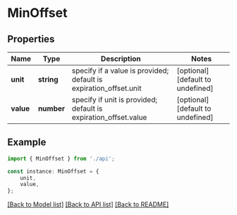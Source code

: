 # MinOffset


## Properties

Name | Type | Description | Notes
------------ | ------------- | ------------- | -------------
**unit** | **string** | specify if a value is provided; default is expiration_offset.unit | [optional] [default to undefined]
**value** | **number** | specify if unit is provided; default is expiration_offset.value | [optional] [default to undefined]

## Example

```typescript
import { MinOffset } from './api';

const instance: MinOffset = {
    unit,
    value,
};
```

[[Back to Model list]](../README.md#documentation-for-models) [[Back to API list]](../README.md#documentation-for-api-endpoints) [[Back to README]](../README.md)
